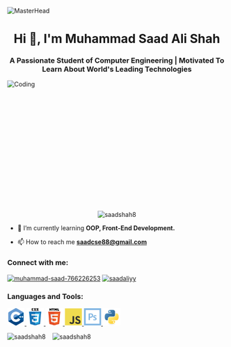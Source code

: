 ![MasterHead](https://images.squarespace-cdn.com/content/v1/56dd9af5e707eb815a7f9c86/1466065681597-RX7I2YGCP4O7OPM1GLD8/bg-landscape-skeletor-dark.png?format=2500w)
<h1 align="center">Hi 👋, I'm Muhammad Saad Ali Shah</h1>
<h3 align="center">A Passionate Student of Computer Engineering | Motivated To Learn About World's Leading Technologies</h3>
<img align="right" alt="Coding" height="300" width="550" src="https://res.cloudinary.com/practicaldev/image/fetch/s--YTgsVTF7--/c_imagga_scale,f_auto,fl_progressive,h_420,q_auto,w_1000/https://dev-to-uploads.s3.amazonaws.com/i/6vnsxy7g486k12yp4bhd.jpg">
<p align="center"> <img src="https://komarev.com/ghpvc/?username=saadshah8&label=Profile%20views&color=0e75b6&style=flat" alt="saadshah8" /> </p>

- 🌱 I’m currently learning **OOP, Front-End Development.**

- 📫 How to reach me **saadcse88@gmail.com**

<h3 align="left">Connect with me:</h3>
<p align="left">
<a href="https://linkedin.com/in/muhammad-saad-766226253" target="blank"><img align="center" src="https://raw.githubusercontent.com/rahuldkjain/github-profile-readme-generator/master/src/images/icons/Social/linked-in-alt.svg" alt="muhammad-saad-766226253" height="30" width="40" /></a>
<a href="https://instagram.com/saadaliyy" target="blank"><img align="center" src="https://raw.githubusercontent.com/rahuldkjain/github-profile-readme-generator/master/src/images/icons/Social/instagram.svg" alt="saadaliyy" height="30" width="40" /></a></p>
<h3 align="left">Languages and Tools:</h3>
<p align="left"> <a href="https://www.w3schools.com/cpp/" target="_blank" rel="noreferrer"> <img src="https://raw.githubusercontent.com/devicons/devicon/master/icons/cplusplus/cplusplus-original.svg" alt="cplusplus" width="40" height="40"/> </a> <a href="https://www.w3schools.com/css/" target="_blank" rel="noreferrer"> <img src="https://raw.githubusercontent.com/devicons/devicon/master/icons/css3/css3-original-wordmark.svg" alt="css3" width="40" height="40"/> </a> <a href="https://www.w3.org/html/" target="_blank" rel="noreferrer"> <img src="https://raw.githubusercontent.com/devicons/devicon/master/icons/html5/html5-original-wordmark.svg" alt="html5" width="40" height="40"/> </a> <a href="https://developer.mozilla.org/en-US/docs/Web/JavaScript" target="_blank" rel="noreferrer"> <img src="https://raw.githubusercontent.com/devicons/devicon/master/icons/javascript/javascript-original.svg" alt="javascript" width="40" height="40"/> </a> <a href="https://www.photoshop.com/en" target="_blank" rel="noreferrer"> <img src="https://raw.githubusercontent.com/devicons/devicon/master/icons/photoshop/photoshop-line.svg" alt="photoshop" width="40" height="40"/> </a> <a href="https://www.python.org" target="_blank" rel="noreferrer"> <img src="https://raw.githubusercontent.com/devicons/devicon/master/icons/python/python-original.svg" alt="python" width="40" height="40"/> </a> </p>

<p aligh="center"><img width="400" src="https://github-readme-stats.vercel.app/api?username=saadshah8&show_icons=true&locale=en" alt="saadshah8" /><img width="400" align="right"src="https://github-readme-streak-stats.herokuapp.com/?user=saadshah8&" alt="saadshah8" /></p>
